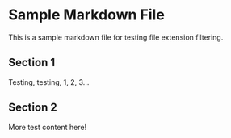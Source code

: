 # Sample Markdown File

This is a sample markdown file for testing file extension filtering.

## Section 1
Testing, testing, 1, 2, 3...

## Section 2
More test content here! 